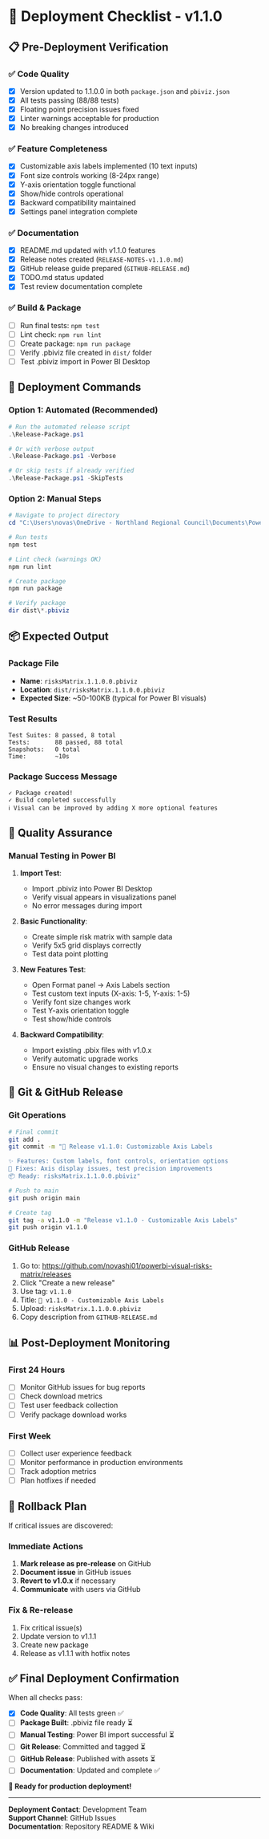 # 🚀 Deployment Checklist - v1.1.0

## 📋 **Pre-Deployment Verification**

### ✅ **Code Quality**
- [x] Version updated to 1.1.0.0 in both `package.json` and `pbiviz.json`
- [x] All tests passing (88/88 tests)
- [x] Floating point precision issues fixed
- [x] Linter warnings acceptable for production
- [x] No breaking changes introduced

### ✅ **Feature Completeness** 
- [x] Customizable axis labels implemented (10 text inputs)
- [x] Font size controls working (8-24px range)
- [x] Y-axis orientation toggle functional
- [x] Show/hide controls operational
- [x] Backward compatibility maintained
- [x] Settings panel integration complete

### ✅ **Documentation**
- [x] README.md updated with v1.1.0 features  
- [x] Release notes created (`RELEASE-NOTES-v1.1.0.md`)
- [x] GitHub release guide prepared (`GITHUB-RELEASE.md`)
- [x] TODO.md status updated
- [x] Test review documentation complete

### ✅ **Build & Package**
- [ ] Run final tests: `npm test`
- [ ] Lint check: `npm run lint`  
- [ ] Create package: `npm run package`
- [ ] Verify .pbiviz file created in `dist/` folder
- [ ] Test .pbiviz import in Power BI Desktop

## 🎯 **Deployment Commands**

### **Option 1: Automated (Recommended)**
```powershell
# Run the automated release script
.\Release-Package.ps1

# Or with verbose output
.\Release-Package.ps1 -Verbose

# Or skip tests if already verified
.\Release-Package.ps1 -SkipTests
```

### **Option 2: Manual Steps**
```powershell
# Navigate to project directory
cd "C:\Users\novas\OneDrive - Northland Regional Council\Documents\PowerBI Backup\PBI Visual\myVisual"

# Run tests
npm test

# Lint check (warnings OK)
npm run lint

# Create package
npm run package

# Verify package
dir dist\*.pbiviz
```

## 📦 **Expected Output**

### **Package File**
- **Name**: `risksMatrix.1.1.0.0.pbiviz`
- **Location**: `dist/risksMatrix.1.1.0.0.pbiviz`
- **Expected Size**: ~50-100KB (typical for Power BI visuals)

### **Test Results**
```
Test Suites: 8 passed, 8 total
Tests:       88 passed, 88 total  
Snapshots:   0 total
Time:        ~10s
```

### **Package Success Message**
```
✓ Package created!
✓ Build completed successfully
ℹ Visual can be improved by adding X more optional features
```

## 🧪 **Quality Assurance**

### **Manual Testing in Power BI**
1. **Import Test**:
   - Import .pbiviz into Power BI Desktop
   - Verify visual appears in visualizations panel
   - No error messages during import

2. **Basic Functionality**:  
   - Create simple risk matrix with sample data
   - Verify 5x5 grid displays correctly
   - Test data point plotting

3. **New Features Test**:
   - Open Format panel → Axis Labels section
   - Test custom text inputs (X-axis: 1-5, Y-axis: 1-5)
   - Verify font size changes work
   - Test Y-axis orientation toggle
   - Test show/hide controls

4. **Backward Compatibility**:
   - Import existing .pbix files with v1.0.x
   - Verify automatic upgrade works
   - Ensure no visual changes to existing reports

## 🚀 **Git & GitHub Release**

### **Git Operations**
```bash
# Final commit
git add .
git commit -m "🚀 Release v1.1.0: Customizable Axis Labels

✨ Features: Custom labels, font controls, orientation options
🐛 Fixes: Axis display issues, test precision improvements  
📦 Ready: risksMatrix.1.1.0.0.pbiviz"

# Push to main
git push origin main

# Create tag
git tag -a v1.1.0 -m "Release v1.1.0 - Customizable Axis Labels"
git push origin v1.1.0
```

### **GitHub Release**
1. Go to: https://github.com/novashi01/powerbi-visual-risks-matrix/releases
2. Click "Create a new release"
3. Use tag: `v1.1.0`
4. Title: `🎨 v1.1.0 - Customizable Axis Labels`
5. Upload: `risksMatrix.1.1.0.0.pbiviz`
6. Copy description from `GITHUB-RELEASE.md`

## 📊 **Post-Deployment Monitoring**

### **First 24 Hours**
- [ ] Monitor GitHub issues for bug reports
- [ ] Check download metrics
- [ ] Test user feedback collection
- [ ] Verify package download works

### **First Week**  
- [ ] Collect user experience feedback
- [ ] Monitor performance in production environments
- [ ] Track adoption metrics
- [ ] Plan hotfixes if needed

## 🔧 **Rollback Plan**

If critical issues are discovered:

### **Immediate Actions**
1. **Mark release as pre-release** on GitHub
2. **Document issue** in GitHub issues
3. **Revert to v1.0.x** if necessary
4. **Communicate** with users via GitHub

### **Fix & Re-release**
1. Fix critical issue(s)
2. Update version to v1.1.1 
3. Create new package
4. Release as v1.1.1 with hotfix notes

## ✅ **Final Deployment Confirmation**

When all checks pass:

- [x] **Code Quality**: All tests green ✅
- [ ] **Package Built**: .pbiviz file ready ⏳
- [ ] **Manual Testing**: Power BI import successful ⏳  
- [ ] **Git Release**: Committed and tagged ⏳
- [ ] **GitHub Release**: Published with assets ⏳
- [ ] **Documentation**: Updated and complete ✅

**🎉 Ready for production deployment!**

---

**Deployment Contact**: Development Team  
**Support Channel**: GitHub Issues  
**Documentation**: Repository README & Wiki